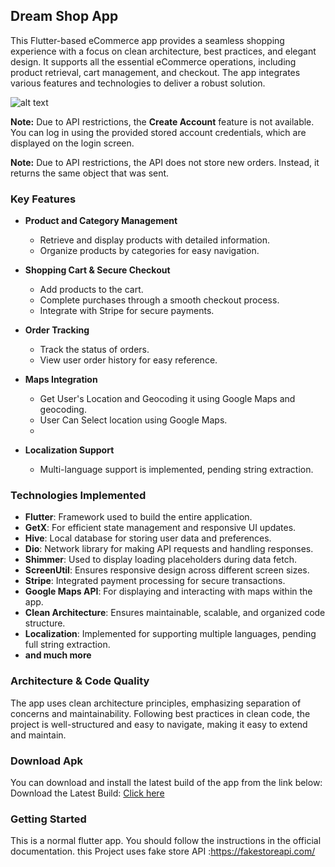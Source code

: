 ## Dream Shop App

This Flutter-based eCommerce app provides a seamless shopping experience with a focus on clean architecture, best practices, and elegant design. It supports all the essential eCommerce operations, including product retrieval, cart management, and checkout. The app integrates various features and technologies to deliver a robust solution.

![alt text](https://drive.google.com/file/d/13wZFm6asgTbhOUAgYqHmxZGV6-iBBfRG/view?usp=sharing)

**Note:** Due to API restrictions, the **Create Account** feature is not available. You can log in using the provided stored account credentials, which are displayed on the login screen.

**Note:** Due to API restrictions, the API does not store new orders. Instead, it returns the same object that was sent.

### Key Features

- **Product and Category Management**
  - Retrieve and display products with detailed information.
  - Organize products by categories for easy navigation.

- **Shopping Cart & Secure Checkout**
  - Add products to the cart.
  - Complete purchases through a smooth checkout process.
  - Integrate with Stripe for secure payments.

- **Order Tracking**
  - Track the status of orders.
  - View user order history for easy reference.

- **Maps Integration**
  - Get User's Location and Geocoding it using Google Maps and geocoding.
  - User Can Select location using Google Maps.
  -  
- **Localization Support**
  - Multi-language support is implemented, pending string extraction.

### Technologies Implemented

- **Flutter**: Framework used to build the entire application.
- **GetX**: For efficient state management and responsive UI updates.
- **Hive**: Local database for storing user data and preferences.
- **Dio**: Network library for making API requests and handling responses.
- **Shimmer**: Used to display loading placeholders during data fetch.
- **ScreenUtil**: Ensures responsive design across different screen sizes.
- **Stripe**: Integrated payment processing for secure transactions.
- **Google Maps API**: For displaying and interacting with maps within the app.
- **Clean Architecture**: Ensures maintainable, scalable, and organized code structure.
- **Localization**: Implemented for supporting multiple languages, pending full string extraction.
- **and much more**
  
### Architecture & Code Quality

The app uses clean architecture principles, emphasizing separation of concerns and maintainability. Following best practices in clean code, the project is well-structured and easy to navigate, making it easy to extend and maintain.

### Download Apk
You can download and install the latest build of the app from the link below:
Download the Latest Build: [Click here](https://drive.google.com/file/d/1ViQP2pJyOIzBSvIGJ9dOZpagl_zQFuc0/view?usp=sharing)

### Getting Started

This is a normal flutter app. You should follow the instructions in the official documentation. this Project uses fake store API :https://fakestoreapi.com/
